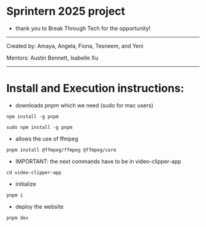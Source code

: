 # Sprintern 2025 project 
- thank you to Break Through Tech for the opportunity!
---

Created by: Amaya, Angela, Fiona, Tesneem, and Yeni

Mentors: Austin Bennett, Isabelle Xu

---

# Install and Execution instructions:

* downloads pnpm which we need (sudo for mac users)
```
npm install -g pnpm
```
```
sudo npm install -g pnpm
```

* allows the use of ffmpeg
```
pnpm install @ffmpeg/ffmpeg @ffmpeg/core
```

* IMPORTANT: the next commands have to be in video-clipper-app
```
cd video-clipper-app
```

* initialize 
```
pnpm i
```

* deploy the website
```
pnpm dev
```

